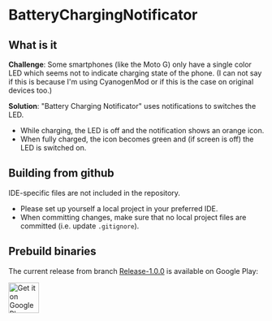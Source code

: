 # BatteryChargingNotificator

## What is it

**Challenge**: Some smartphones (like the Moto G) only have a single color LED which seems not to indicate charging state of the phone.
(I can not say if this is because I'm using CyanogenMod or if this is the case on original devices too.)

**Solution**: "Battery Charging Notificator" uses notifications to switches the LED.

- While charging, the LED is off and the notification shows an orange icon.
- When fully charged, the icon becomes green and (if screen is off) the LED is switched on.

## Building from github

IDE-specific files are not included in the repository.

- Please set up yourself a local project in your preferred IDE.
- When committing changes, make sure that no local project files are committed (i.e. update `.gitignore`).

## Prebuild binaries

The current release from branch [Release-1.0.0](https://github.com/soerenkoehler/BatteryChargingNotificator/tree/Release-1.0.0) is available on Google Play:

<a href="https://play.google.com/store/apps/details?id=de.soerenkoehler.android.bcn&utm_source=global_co&utm_medium=prtnr&utm_content=Mar2515&utm_campaign=PartBadge&pcampaignid=MKT-Other-global-all-co-prtnr-py-PartBadge-Mar2515-1"><img alt="Get it on Google Play" src="https://play.google.com/intl/en_us/badges/images/generic/en-play-badge-border.png" height="60px"/></a>

